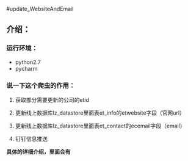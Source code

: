 #update_WebsiteAndEmail


## 介绍：

### 运行环境：

- python2.7
- pycharm


### 说一下这个爬虫的作用：

1. 获取部分需要更新的公司的etid

2. 更新线上数据库lz_datastore里面表et_info的etwebsite字段（官网url）

3. 更新线上数据库lz_datastore里面表et_contact的ecemail字段（email）

4. 钉钉信息推送

**具体的详细介绍，里面会有**
